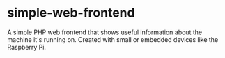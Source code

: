 simple-web-frontend
===================

A simple PHP web frontend that shows useful information about the machine it's running on. Created with small or embedded devices like the Raspberry Pi.
